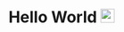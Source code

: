 ### <h1 align="center">Hello World  <img src="https://media.giphy.com/media/hvRJCLFzcasrR4ia7z/giphy.gif" width="25px"> </h1>

<!--
**Meghna180401/Meghna180401** is a ✨ _special_ ✨ repository because its `README.md` (this file) appears on your GitHub profile.

Here are some ideas to get you started:

- 🔭 I’m currently working on ...
- 🌱 I’m currently learning ...
- 👯 I’m looking to collaborate on ...
- 🤔 I’m looking for help with ...
- 💬 Ask me about ...
- 📫 How to reach me: ...
- 😄 Pronouns: ...
- ⚡ Fun fact: ...
-->
